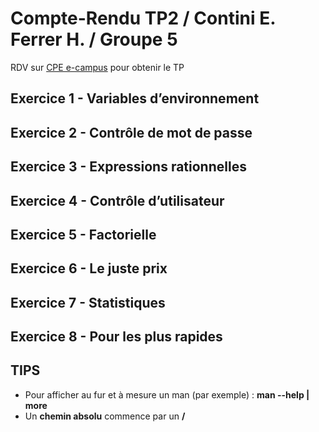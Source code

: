# Compte-Rendu TP2 / Contini E. Ferrer H. / Groupe 5

RDV sur [CPE e-campus](https://prod.e-campus.cpe.fr/pluginfile.php/36441/mod_resource/content/0/TP2.pdf) pour obtenir le TP

## Exercice 1 - Variables d’environnement

## Exercice 2 - Contrôle de mot de passe

## Exercice 3 - Expressions rationnelles

## Exercice 4 - Contrôle d’utilisateur

## Exercice 5 - Factorielle

## Exercice 6 - Le juste prix

## Exercice 7 - Statistiques

## Exercice 8 - Pour les plus rapides

## TIPS

- Pour afficher au fur et à mesure un man (par exemple) : **man --help | more**
- Un **chemin absolu** commence par un **/**

